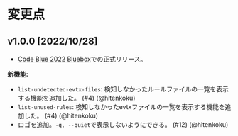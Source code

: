 # 変更点

## v1.0.0 [2022/10/28]

- [Code Blue 2022 Bluebox](https://codeblue.jp/2022/en/talks/?content=talks_24)での正式リリース。

**新機能:**

- `list-undetected-evtx-files`: 検知しなかったルールファイルの一覧を表示する機能を追加した。 (#4) (@hitenkoku)
- `list-unused-rules`: 検知しなかったevtxファイルの一覧を表示する機能を追加した。 (#4) (@hitenkoku)
- ロゴを追加。`-q, --quiet`で表示しないようにできる。 (#12) (@hitenkoku)
